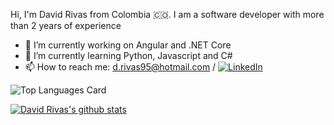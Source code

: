 Hi, I'm David Rivas from Colombia 🇨🇴. I am a software developer with more than 2 years of experience

- 🔭 I’m currently working on Angular and .NET Core
- 🌱 I’m currently learning Python, Javascript and C#
- 📫 How to reach me: d.rivas95@hotmail.com / [![LinkedIn](https://img.shields.io/badge/LinkedIn-0077B5?style=for-the-badge&logo=linkedin&logoColor=white)](https://www.linkedin.com/in/davrivas/)


![Top Languages Card](https://github-readme-stats.vercel.app/api/top-langs/?username=davrivas&theme=react&layout=compact)


[![David Rivas's github stats](https://github-readme-stats.vercel.app/api?username=davrivas&theme=react)](https://github.com/anuraghazra/github-readme-stats)
